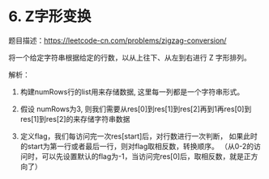 # 6. Z字形变换
题目描述：https://leetcode-cn.com/problems/zigzag-conversion/

将一个给定字符串根据给定的行数，以从上往下、从左到右进行 Z 字形排列。

解析：
1. 构建numRows行的list用来存储数据, 这里每一列都是一个字符串形式。

2. 假设 numRows为3, 则我们需要从res[0]到res[1]到res[2]再到1再res[0]到res[1]到res[2]的来存储字符串数据

3. 定义flag，我们每访问完一次res[start]后，对行数进行一次判断，
如果此时的start为第一行或者最后一行，则对flag取相反数，转换顺序。
（从0-2的访问时，可以先设置默认的flag为-1，当访问完res[0]后，取相反数，就是正方向了）



